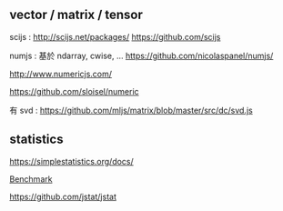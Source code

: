 
## vector / matrix / tensor

scijs : 
http://scijs.net/packages/
https://github.com/scijs

numjs : 基於 ndarray, cwise, ...
https://github.com/nicolaspanel/numjs/

http://www.numericjs.com/

https://github.com/sloisel/numeric

有 svd : 
https://github.com/mljs/matrix/blob/master/src/dc/svd.js

## statistics

https://simplestatistics.org/docs/

[Benchmark](https://github.com/simple-statistics/simple-statistics/tree/master/benchmarks)

https://github.com/jstat/jstat